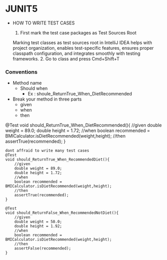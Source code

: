 # JUNIT5

- HOW TO WRITE TEST CASES
    1. First mark the test case packages as Test Sources Root
    
    Marking test classes as test sources root in IntelliJ IDEA helps with project organization, enables test-specific features, ensures proper classpath configuration, and integrates smoothly with testing frameworks.
    2. Go to class and press Cmd+Shift+T

### Conventions

- Method name
    - Should when
        - Ex : shoule_ReturnTrue_When_DietRecommended
- Break your method in three parts
    - given
    - when
    - then

@Test
    void should_ReturnTrue_When_DietRecommended(){
        //given
        double weight = 89.0;
        double height = 1.72;
        //when
        boolean recommended = BMICalculator.isDietRecommended(weight,height);
        //then
        assertTrue(recommended);
    }
    
    dont affraid to write many test cases
    @Test
    void should_ReturnTrue_When_RecommendedDiet(){
        //given
        double weight = 89.0;
        double height = 1.72;
        //when
        boolean recommended = BMICalculator.isDietRecommended(weight,height);
        //then
        assertTrue(recommended);
    }

    @Test
    void should_ReturnFalse_When_RecommendedNotDiet(){
        //given
        double weight = 50.0;
        double height = 1.92;
        //when
        boolean recommended = BMICalculator.isDietRecommended(weight,height);
        //then
        assertFalse(recommended);
    }
